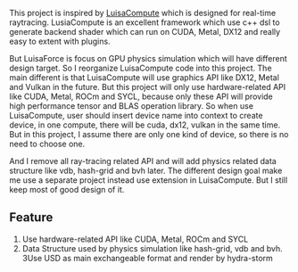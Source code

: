 This project is inspired by [LuisaCompute](https://github.com/LuisaGroup/LuisaCompute) which is designed for real-time raytracing.
LusiaCompute is an excellent framework which use c++ dsl to generate backend shader which can run on CUDA, Metal, DX12 and really easy to extent with plugins.

But LuisaForce is focus on GPU physics simulation which will have different design target. So I reorganize LuisaCompute code into this project.
The main different is that LuisaCompute will use graphics API like DX12, Metal and Vulkan in the future.
But this project will only use hardware-related API like CUDA, Metal, ROCm and SYCL, because only these API will provide high performance tensor and BLAS operation library.
So when use LuisaCompute, user should insert device name into context to create device, in one compute, there will be cuda, dx12, vulkan in the same time. 
But in this project, I assume there are only one kind of device, so there is no need to choose one.

And I remove all ray-tracing related API and will add physics related data structure like vdb, hash-grid and bvh later.
The different design goal make me use a separate project instead use extension in LuisaCompute. But I still keep most of good design of it.

## Feature
1. Use hardware-related API like CUDA, Metal, ROCm and SYCL
2. Data Structure used by physics simulation like hash-grid, vdb and bvh.
3Use USD as main exchangeable format and render by hydra-storm